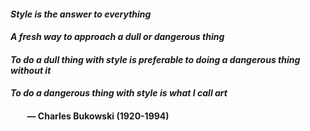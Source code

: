 #### *Style is the answer to everything*  
#### *A fresh way to approach a dull or dangerous thing*  
#### *To do a dull thing with style is preferable to doing a dangerous thing without it*  
#### *To do a dangerous thing with style is what I call art*  
#### &nbsp;&nbsp;&nbsp;&nbsp;&nbsp;&nbsp;&nbsp;&nbsp;— Charles Bukowski (1920-1994)
